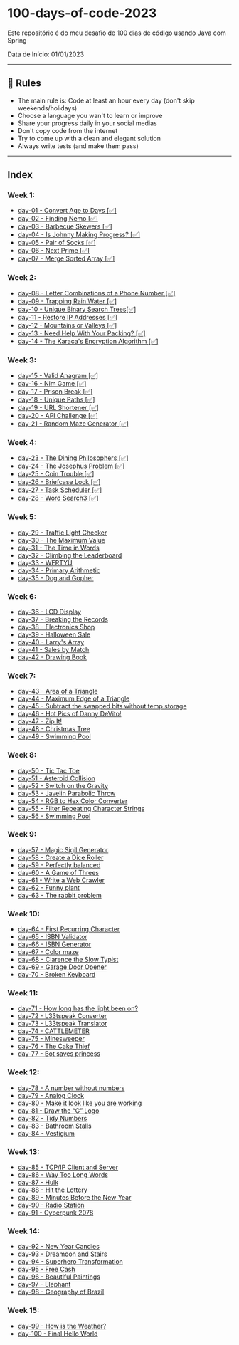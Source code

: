 # 100-days-of-code-2023
Este repositório é do meu desafio de 100 dias de código usando Java com Spring

Data de Início: 01/01/2023

---

## 🚩 Rules

- The main rule is: Code at least an hour every day (don't skip weekends/holidays)
- Choose a language you wan't to learn or improve
- Share your progress daily in your social medias
- Don't copy code from the internet
- Try to come up with a clean and elegant solution
- Always write tests (and make them pass)

---

## Index

### Week 1:
- [day-01 - Convert Age to Days [✅]](https://github.com/IAPOLINARIO/100-days-of-code/tree/main/Month-1/Week-01/day-01)
- [day-02 - Finding Nemo [✅]](https://github.com/IAPOLINARIO/100-days-of-code/tree/main/Month-1/Week-01/day-02)
- [day-03 - Barbecue Skewers [✅]](https://github.com/IAPOLINARIO/100-days-of-code/tree/main/Month-1/Week-01/day-03)
- [day-04 - Is Johnny Making Progress?  [✅]](https://github.com/IAPOLINARIO/100-days-of-code/tree/main/Month-1/Week-01/day-04)
- [day-05 - Pair of Socks [✅]](https://github.com/IAPOLINARIO/100-days-of-code/tree/main/Month-1/Week-01/day-05)
- [day-06 - Next Prime [✅]](https://github.com/IAPOLINARIO/100-days-of-code/tree/main/Month-1/Week-01/day-06)
- [day-07 - Merge Sorted Array [✅]](https://github.com/IAPOLINARIO/100-days-of-code/tree/main/Month-1/Week-01/day-07)

### Week 2:
- [day-08 - Letter Combinations of a Phone Number [✅]](https://github.com/IAPOLINARIO/100-days-of-code/tree/main/Month-1/Week-02/day-08)
- [day-09 - Trapping Rain Water [✅]](https://github.com/IAPOLINARIO/100-days-of-code/tree/main/Month-1/Week-02/day-09)
- [day-10 - Unique Binary Search Trees[✅]](https://github.com/IAPOLINARIO/100-days-of-code/tree/main/Month-1/Week-02/day-10)
- [day-11 - Restore IP Addresses [✅]](https://github.com/IAPOLINARIO/100-days-of-code/tree/main/Month-1/Week-02/day-11)
- [day-12 - Mountains or Valleys [✅]](https://github.com/IAPOLINARIO/100-days-of-code/tree/main/Month-1/Week-02/day-12)
- [day-13 - Need Help With Your Packing? [✅]](https://github.com/IAPOLINARIO/100-days-of-code/tree/main/Month-1/Week-02/day-13)
- [day-14 - The Karaca's Encryption Algorithm [✅]](https://github.com/IAPOLINARIO/100-days-of-code/tree/main/Month-1/Week-02/day-14)

### Week 3:
- [day-15 - Valid Anagram [✅]](https://github.com/IAPOLINARIO/100-days-of-code/tree/main/Month-1/Week-03/day-15)
- [day-16 - Nim Game [✅]](https://github.com/IAPOLINARIO/100-days-of-code/tree/main/Month-1/Week-03/day-16)
- [day-17 - Prison Break [✅]](https://github.com/IAPOLINARIO/100-days-of-code/tree/main/Month-1/Week-03/day-17)
- [day-18 - Unique Paths [✅]](https://github.com/IAPOLINARIO/100-days-of-code/tree/main/Month-1/Week-03/day-18)
- [day-19 - URL Shortener [✅]](https://github.com/IAPOLINARIO/100-days-of-code/tree/main/Month-1/Week-03/day-19)
- [day-20 - API Challenge [✅]](https://github.com/IAPOLINARIO/100-days-of-code/tree/main/Month-1/Week-03/day-20)
- [day-21 - Random Maze Generator [✅]](https://github.com/IAPOLINARIO/100-days-of-code/tree/main/Month-1/Week-03/day-21)

### Week 4:
- [day-23 - The Dining Philosophers [✅]](https://github.com/IAPOLINARIO/100-days-of-code/tree/main/Month-1/Week-04/day-23)
- [day-24 - The Josephus Problem [✅]](https://github.com/IAPOLINARIO/100-days-of-code/tree/main/Month-1/Week-04/day-24)
- [day-25 - Coin Trouble [✅]](https://github.com/IAPOLINARIO/100-days-of-code/tree/main/Month-1/Week-04/day-25)
- [day-26 - Briefcase Lock [✅]](https://github.com/IAPOLINARIO/100-days-of-code/tree/main/Month-1/Week-04/day-26)
- [day-27 - Task Scheduler [✅]](https://github.com/IAPOLINARIO/100-days-of-code/tree/main/Month-1/Week-04/day-27)
- [day-28 - Word Search3 [✅]](https://github.com/IAPOLINARIO/100-days-of-code/tree/main/Month-1/Week-04/day-28)

### Week 5:
- [day-29 - Traffic Light Checker](https://github.com/IAPOLINARIO/100-days-of-code/tree/main/Month-2/Week-05/day-29)
- [ day-30 - The Maximum Value](https://github.com/IAPOLINARIO/100-days-of-code/tree/main/Month-2/Week-05/day-30)
- [day-31 - The Time in Words](https://github.com/IAPOLINARIO/100-days-of-code/tree/main/Month-2/Week-05/day-31)
- [day-32 - Climbing the Leaderboard](https://github.com/IAPOLINARIO/100-days-of-code/tree/main/Month-2/Week-05/day-32)
- [day-33 - WERTYU](https://github.com/IAPOLINARIO/100-days-of-code/tree/main/Month-2/Week-05/day-33)
- [day-34 - Primary Arithmetic](https://github.com/IAPOLINARIO/100-days-of-code/tree/main/Month-2/Week-05/day-34)
- [day-35 - Dog and Gopher](https://github.com/IAPOLINARIO/100-days-of-code/tree/main/Month-2/Week-05/day-35)

### Week 6:
- [day-36 - LCD Display](https://github.com/IAPOLINARIO/100-days-of-code/tree/main/Month-2/Week-06/day-36)
- [day-37 - Breaking the Records](https://github.com/IAPOLINARIO/100-days-of-code/tree/main/Month-2/Week-06/day-37)
- [day-38 - Electronics Shop](https://github.com/IAPOLINARIO/100-days-of-code/tree/main/Month-2/Week-06/day-38)
- [day-39 - Halloween Sale](https://github.com/IAPOLINARIO/100-days-of-code/tree/main/Month-2/Week-06/day-39)
- [day-40 - Larry's Array](https://github.com/IAPOLINARIO/100-days-of-code/tree/main/Month-2/Week-06/day-40)
- [day-41 - Sales by Match](https://github.com/IAPOLINARIO/100-days-of-code/tree/main/Month-2/Week-06/day-41)
- [day-42 - Drawing Book](https://github.com/IAPOLINARIO/100-days-of-code/tree/main/Month-2/Week-06/day-42)

### Week 7:
- [day-43 - Area of a Triangle](https://github.com/IAPOLINARIO/100-days-of-code/tree/main/Month-2/Week-07/day-43)
- [day-44 - Maximum Edge of a Triangle](https://github.com/IAPOLINARIO/100-days-of-code/tree/main/Month-2/Week-07/day-44)
- [day-45 - Subtract the swapped bits without temp storage](https://github.com/IAPOLINARIO/100-days-of-code/tree/main/Month-2/Week-07/day-45)
- [day-46 - Hot Pics of Danny DeVito!](https://github.com/IAPOLINARIO/100-days-of-code/tree/main/Month-2/Week-07/day-46)
- [day-47 - Zip It!](https://github.com/IAPOLINARIO/100-days-of-code/tree/main/Month-2/Week-07/day-47)
- [day-48 - Christmas Tree](https://github.com/IAPOLINARIO/100-days-of-code/tree/main/Month-2/Week-07/day-48)
- [day-49 - Swimming Pool](https://github.com/IAPOLINARIO/100-days-of-code/tree/main/Month-2/Week-07/day-49)

### Week 8:
- [day-50 - Tic Tac Toe](https://github.com/IAPOLINARIO/100-days-of-code/tree/main/Month-2/Week-08/day-50)
- [day-51 - Asteroid Collision](https://github.com/IAPOLINARIO/100-days-of-code/tree/main/Month-2/Week-08/day-51)
- [day-52 - Switch on the Gravity](https://github.com/IAPOLINARIO/100-days-of-code/tree/main/Month-2/Week-08/day-52)
- [day-53 - Javelin Parabolic Throw](https://github.com/IAPOLINARIO/100-days-of-code/tree/main/Month-2/Week-08/day-53)
- [day-54 - RGB to Hex Color Converter](https://github.com/IAPOLINARIO/100-days-of-code/tree/main/Month-2/Week-08/day-54)
- [day-55 - Filter Repeating Character Strings](https://github.com/IAPOLINARIO/100-days-of-code/tree/main/Month-2/Week-08/day-55)
- [day-56 - Swimming Pool](https://github.com/IAPOLINARIO/100-days-of-code/tree/main/Month-2/Week-08/day-56)

### Week 9:
- [day-57 - Magic Sigil Generator](https://github.com/IAPOLINARIO/100-days-of-code/tree/main/Month-3/Week-09/day-57)
- [day-58 - Create a Dice Roller](https://github.com/IAPOLINARIO/100-days-of-code/tree/main/Month-3/Week-09/day-58)
- [day-59 - Perfectly balanced](https://github.com/IAPOLINARIO/100-days-of-code/tree/main/Month-3/Week-09/day-59)
- [day-60 - A Game of Threes](https://github.com/IAPOLINARIO/100-days-of-code/tree/main/Month-3/Week-09/day-60)
- [day-61 - Write a Web Crawler](https://github.com/IAPOLINARIO/100-days-of-code/tree/main/Month-3/Week-09/day-61)
- [day-62 - Funny plant](https://github.com/IAPOLINARIO/100-days-of-code/tree/main/Month-3/Week-09/day-62)
- [day-63 - The rabbit problem](https://github.com/IAPOLINARIO/100-days-of-code/tree/main/Month-3/Week-09/day-63)

### Week 10:
- [day-64 - First Recurring Character](https://github.com/IAPOLINARIO/100-days-of-code/tree/main/Month-3/Week-10/day-64)
- [day-65 - ISBN Validator](https://github.com/IAPOLINARIO/100-days-of-code/tree/main/Month-3/Week-10/day-65)
- [day-66 - ISBN Generator](https://github.com/IAPOLINARIO/100-days-of-code/tree/main/Month-3/Week-10/day-66)
- [day-67 - Color maze](https://github.com/IAPOLINARIO/100-days-of-code/tree/main/Month-3/Week-10/day-67)
- [day-68 - Clarence the Slow Typist](https://github.com/IAPOLINARIO/100-days-of-code/tree/main/Month-3/Week-10/day-68)
- [day-69 - Garage Door Opener](https://github.com/IAPOLINARIO/100-days-of-code/tree/main/Month-3/Week-10/day-69)
- [day-70 - Broken Keyboard](https://github.com/IAPOLINARIO/100-days-of-code/tree/main/Month-3/Week-10/day-70)

### Week 11:
- [day-71 - How long has the light been on?](https://github.com/IAPOLINARIO/100-days-of-code/tree/main/Month-3/Week-11/day-71)
- [day-72 - L33tspeak Converter](https://github.com/IAPOLINARIO/100-days-of-code/tree/main/Month-3/Week-11/day-72)
- [day-73 - L33tspeak Translator](https://github.com/IAPOLINARIO/100-days-of-code/tree/main/Month-3/Week-11/day-73)
- [day-74 - CATTLEMETER](https://github.com/IAPOLINARIO/100-days-of-code/tree/main/Month-3/Week-11/day-74)
- [day-75 - Minesweeper](https://github.com/IAPOLINARIO/100-days-of-code/tree/main/Month-3/Week-11/day-75)
- [day-76 - The Cake Thief](https://github.com/IAPOLINARIO/100-days-of-code/tree/main/Month-3/Week-11/day-76)
- [day-77 - Bot saves princess](https://github.com/IAPOLINARIO/100-days-of-code/tree/main/Month-3/Week-11/day-77)

### Week 12:
- [day-78 - A number without numbers](https://github.com/IAPOLINARIO/100-days-of-code/tree/main/Month-3/Week-12/day-78)
- [day-79 - Analog Clock](https://github.com/IAPOLINARIO/100-days-of-code/tree/main/Month-3/Week-12/day-79)
- [day-80 - Make it look like you are working](https://github.com/IAPOLINARIO/100-days-of-code/tree/main/Month-3/Week-12/day-80)
- [day-81 - Draw the “G” Logo](https://github.com/IAPOLINARIO/100-days-of-code/tree/main/Month-3/Week-12/day-81)
- [day-82 - Tidy Numbers](https://github.com/IAPOLINARIO/100-days-of-code/tree/main/Month-3/Week-12/day-82)
- [day-83 - Bathroom Stalls](https://github.com/IAPOLINARIO/100-days-of-code/tree/main/Month-3/Week-12/day-83)
- [day-84 - Vestigium](https://github.com/IAPOLINARIO/100-days-of-code/tree/main/Month-3/Week-12/day-84)

### Week 13:
- [day-85 - TCP/IP Client and Server](https://github.com/IAPOLINARIO/100-days-of-code/tree/main/Month-3/Week-13/day-85)
- [day-86 - Way Too Long Words](https://github.com/IAPOLINARIO/100-days-of-code/tree/main/Month-3/Week-13/day-86)
- [day-87 - Hulk](https://github.com/IAPOLINARIO/100-days-of-code/tree/main/Month-3/Week-13/day-87)
- [day-88 - Hit the Lottery](https://github.com/IAPOLINARIO/100-days-of-code/tree/main/Month-3/Week-13/day-88)
- [day-89 - Minutes Before the New Year](https://github.com/IAPOLINARIO/100-days-of-code/tree/main/Month-3/Week-13/day-89)
- [day-90 - Radio Station](https://github.com/IAPOLINARIO/100-days-of-code/tree/main/Month-3/Week-13/day-90)
- [day-91 - Cyberpunk 2078](https://github.com/IAPOLINARIO/100-days-of-code/tree/main/Month-3/Week-13/day-91)

### Week 14:
- [day-92 - New Year Candles](https://github.com/IAPOLINARIO/100-days-of-code/tree/main/Month-4/Week-14/day-92)
- [day-93 - Dreamoon and Stairs](https://github.com/IAPOLINARIO/100-days-of-code/tree/main/Month-4/Week-14/day-93)
- [day-94 - Superhero Transformation](https://github.com/IAPOLINARIO/100-days-of-code/tree/main/Month-4/Week-14/day-94)
- [day-95 - Free Cash](https://github.com/IAPOLINARIO/100-days-of-code/tree/main/Month-4/Week-14/day-95)
- [day-96 - Beautiful Paintings](https://github.com/IAPOLINARIO/100-days-of-code/tree/main/Month-4/Week-14/day-96)
- [day-97 - Elephant](https://github.com/IAPOLINARIO/100-days-of-code/tree/main/Month-4/Week-14/day-97)
- [day-98 - Geography of Brazil](https://github.com/IAPOLINARIO/100-days-of-code/tree/main/Month-4/Week-14/day-98)

### Week 15:
- [day-99 - How is the Weather?](https://github.com/IAPOLINARIO/100-days-of-code/tree/main/Month-4/Week-15/day-99)
- [day-100 - Final Hello World](https://github.com/IAPOLINARIO/100-days-of-code/tree/main/Month-4/Week-15/day-100)
